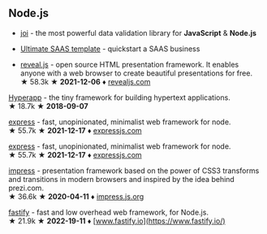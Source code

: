 ## Node.js

* [joi](https://github.com/sideway/joi) - the most powerful data validation library for **JavaScript** & **Node.js**


* [Ultimate SAAS template](https://github.com/gmpetrov/ultimate-saas-ts) - quickstart a SAAS business


* [reveal.js](https://github.com/hakimel/reveal.js) - open source HTML presentation framework. It enables anyone with a web browser to create beautiful presentations for free.  
&#9733; 58.3k &#9733; **2021-12-06** &#9830; [revealjs.com](https://revealjs.com/)

[Hyperapp](https://github.com/jorgebucaran/hyperapp) - the tiny framework for building hypertext applications.  
&#9733; 18.7k &#9733; **2018-09-07**

[express](https://github.com/expressjs/express) - fast, unopinionated, minimalist web framework for node.  
&#9733; 55.7k &#9733; **2021-12-17** &#9830; [expressjs.com](https://expressjs.com/)

[express](https://github.com/expressjs/express) - fast, unopinionated, minimalist web framework for node.  
&#9733; 55.7k &#9733; **2021-12-17** &#9830; [expressjs.com](https://expressjs.com/)

[impress](https://github.com/impress/impress.js) - presentation framework based on the power of CSS3 transforms and transitions in modern browsers and inspired by the idea behind prezi.com.    
&#9733; 36.6k &#9733; **2020-04-11** &#9830; [impress.js.org](http://impress.js.org/)

[fastify](https://github.com/fastify/fastify) - fast and low overhead web framework, for Node.js.  
&#9733; 21.9k &#9733; **2022-19-11** &#9830; [www.fastify.io](https://www.fastify.io/)
